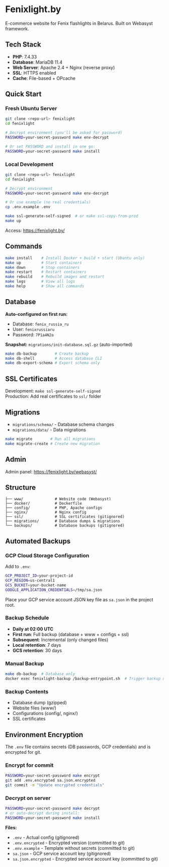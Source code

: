 # Fenixlight.by

E-commerce website for Fenix flashlights in Belarus. Built on Webasyst framework.

## Tech Stack

- **PHP**: 7.4.33
- **Database**: MariaDB 11.4
- **Web Server**: Apache 2.4 + Nginx (reverse proxy)
- **SSL**: HTTPS enabled
- **Cache**: File-based + OPcache

## Quick Start

### Fresh Ubuntu Server

```bash
git clone <repo-url> fenixlight
cd fenixlight

# Decrypt environment (you'll be asked for password)
PASSWORD=your-secret-password make env-decrypt

# Or set PASSWORD and install in one go:
PASSWORD=your-secret-password make install
```

### Local Development

```bash
git clone <repo-url> fenixlight
cd fenixlight

# Decrypt environment
PASSWORD=your-secret-password make env-decrypt

# Or use example (no real credentials)
cp .env.example .env

make ssl-generate-self-signed  # or make ssl-copy-from-prod
make up
```

Access: https://fenixlight.by/

## Commands

```bash
make install    # Install Docker + build + start (Ubuntu only)
make up         # Start containers
make down       # Stop containers
make restart    # Restart containers
make rebuild    # Rebuild images and restart
make logs       # View all logs
make help       # Show all commands
```

## Database

**Auto-configured on first run:**
- Database: `fenix_russia_ru`
- User: `fenixrussiaru`
- Password: `7P1a4N2o`

**Snapshot:** `migrations/init-database.sql.gz` (auto-imported)

```bash
make db-backup        # Create backup
make db-shell         # Access database CLI
make db-export-schema # Export schema only
```

## SSL Certificates

Development: `make ssl-generate-self-signed`  
Production: Add real certificates to `ssl/` folder

## Migrations

- `migrations/schema/` - Database schema changes
- `migrations/data/` - Data migrations

```bash
make migrate        # Run all migrations
make migrate-create # Create new migration
```

## Admin

Admin panel: https://fenixlight.by/webasyst/

## Structure

```
├── www/              # Website code (Webasyst)
├── docker/           # Dockerfile
├── config/           # PHP, Apache configs
├── nginx/            # Nginx config
├── ssl/              # SSL certificates (gitignored)
├── migrations/       # Database dumps & migrations
└── backups/          # Database backups (gitignored)
```

## Automated Backups

### GCP Cloud Storage Configuration

Add to `.env`:
```bash
GCP_PROJECT_ID=your-project-id
GCP_REGION=us-central1
GCS_BUCKET=your-bucket-name
GOOGLE_APPLICATION_CREDENTIALS=/tmp/sa.json
```

Place your GCP service account JSON key file as `sa.json` in the project root.

### Backup Schedule
- **Daily at 02:00 UTC**
- **First run**: Full backup (database + www + configs + ssl)
- **Subsequent**: Incremental (only changed files)
- **Local retention**: 7 days
- **GCS retention**: 30 days

### Manual Backup
```bash
make db-backup  # Database only
docker exec fenixlight-backup /backup-entrypoint.sh  # Trigger backup now
```

### Backup Contents
- Database dump (gzipped)
- Website files (www/)
- Configurations (config/, nginx/)
- SSL certificates

## Environment Encryption

The `.env` file contains secrets (DB passwords, GCP credentials) and is encrypted for git.

### Encrypt for commit
```bash
PASSWORD=your-secret-password make encrypt
git add .env.encrypted sa.json.encrypted
git commit -m "Update encrypted credentials"
```

### Decrypt on server
```bash
PASSWORD=your-secret-password make decrypt
# or auto-decrypt during install:
PASSWORD=your-secret-password make install
```

**Files:**
- `.env` - Actual config (gitignored)
- `.env.encrypted` - Encrypted version (committed to git)
- `.env.example` - Template without secrets (committed to git)
- `sa.json` - GCP service account key (gitignored)
- `sa.json.encrypted` - Encrypted service account key (committed to git)
